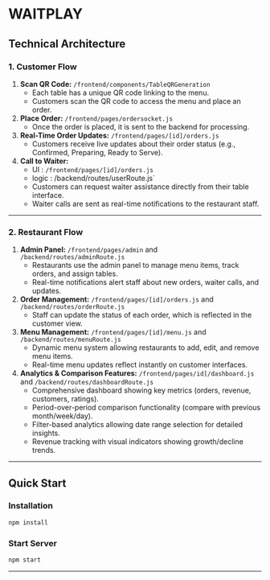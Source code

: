 # WAITPLAY

## **Technical Architecture**

### **1. Customer Flow**
1. **Scan QR Code:** `/frontend/components/TableQRGeneration`
   - Each table has a unique QR code linking to the menu.  
   - Customers scan the QR code to access the menu and place an order.  
3. **Place Order:** `/frontend/pages/ordersocket.js`
   - Once the order is placed, it is sent to the backend for processing.  
4. **Real-Time Order Updates:** `/frontend/pages/[id]/orders.js`
   - Customers receive live updates about their order status (e.g., Confirmed, Preparing, Ready to Serve).  
5. **Call to Waiter:**
   - UI : `/frontend/pages/[id]/orders.js`
   - logic : /backend/routes/userRoute.js`
   - Customers can request waiter assistance directly from their table interface.
   - Waiter calls are sent as real-time notifications to the restaurant staff.

---

### **2. Restaurant Flow**
1. **Admin Panel:** `/frontend/pages/admin` and `/backend/routes/adminRoute.js`
   - Restaurants use the admin panel to manage menu items, track orders, and assign tables.  
   - Real-time notifications alert staff about new orders, waiter calls, and updates.  
2. **Order Management:** `/frontend/pages/[id]/orders.js` and `/backend/routes/orderRoute.js`
   - Staff can update the status of each order, which is reflected in the customer view.  
3. **Menu Management:** `/frontend/pages/[id]/menu.js` and `/backend/routes/menuRoute.js`
   - Dynamic menu system allowing restaurants to add, edit, and remove menu items.
   - Real-time menu updates reflect instantly on customer interfaces.
4. **Analytics & Comparison Features:** `/frontend/pages/id]/dashboard.js` and `/backend/routes/dashboardRoute.js`
   - Comprehensive dashboard showing key metrics (orders, revenue, customers, ratings).
   - Period-over-period comparison functionality (compare with previous month/week/day).
   - Filter-based analytics allowing date range selection for detailed insights.
   - Revenue tracking with visual indicators showing growth/decline trends.
     
---

## **Quick Start**

### **Installation**
```bash
npm install
```

### **Start Server**
```bash
npm start
```

---
